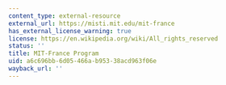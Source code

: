 ```yaml
---
content_type: external-resource
external_url: https://misti.mit.edu/mit-france
has_external_license_warning: true
license: https://en.wikipedia.org/wiki/All_rights_reserved
status: ''
title: MIT-France Program
uid: a6c696bb-6d05-466a-b953-38acd963f06e
wayback_url: ''
---
```

